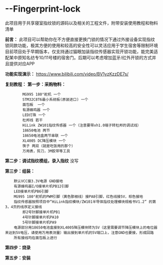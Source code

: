 # --Fingerprint-lock
此项目用于共享寝室指纹锁的源码以及相关的工程文件，附带安装使用教程和物料清单

**前言：**
  此项目可以帮助你在不方便直接更换门锁的情况下通过外接设备实现指纹锁同款功能，极其方便的使用和较高的安全性可以灵活应用于学生宿舍等限制环境
  目前项目处于早期版本，仅支持通过猫眼加装指纹传感器实现开锁功能，能完美适配某中原知名纺专10/11号楼的宿舍门。后期可以考虑增加蓝牙/红外开锁的方式并且提供对应APP

**功能实现演示：** https://www.bilibili.com/video/BV1yzKzzDE7s/

**复刻教程：** 
  **第一步：采购物料：**
  
            MG995 180°舵机 一个
            STM32C8T6最小系统板(原装进口) 一个
            面包板  一个
            有源蜂鸣器 一个
            LED灯珠 一个
            杜邦线 若干
            HiLink ZW101指纹传感器 一个（注意要带xh1.0端子转杜邦的调试线）
            18650电池 两节
            18650电池盒两节串联 一个
            XL4005 DC降压模块 一个
            筷子 两双（就是吃饭用的那个）
            万用表，剪刀，3M胶带等工具

  **第二步：调试指纹模组，录入指纹**
    没写
  
  **第三步：组装：**
  
        默认VCC接3.3V电源 GND接地
        有源蜂鸣器I/O接单片机PB12引脚
        LED接单片机PB6引脚
        MG995 180°舵机的PWM引脚（黄色那根线）接PA8引脚，红色线接5V，棕色接地
        指纹传感器按照项目中“HiLink指纹模块/ZW101半导体指纹处理模块规格书V1.2” 的第3，4页的线序定义接线
            即2号针脚接单片机PB1
            4号针脚接单片机PA10
            5号针脚接单片机PA9
        电源部分用18650电池盒接到XL4005降压模块转为5V（这里需要调节降压模块上的电位器来达到5V电压，请使用万用表测量）输出接到单片机的5V端口上，注意GND也要接，形成回路
        所有接线均在面包板上进行

  **第四步：烧录**

  **第五步：安装**
        
        
  
